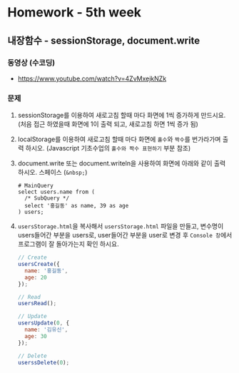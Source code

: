 # Homework - 5th week

## 내장함수 - sessionStorage, document.write
### 동영상 (수코딩)
* https://www.youtube.com/watch?v=4ZvMxejkNZk

### 문제
1. sessionStorage를 이용하여 새로고침 할때 마다 화면에 1씩 증가하게 만드시요. (처음 접근 하였을때 화면에 1이 출력 되고, 새로고침 하면 1씩 증가 됨)

2. localStorage를 이용하여 새로고침 할때 마다 화면에 `홀수`와 `짝수`를 번가라가며 출력 하시오. (Javascript 기초수업의 `홀수와 짝수 표현하기` 부분 참조)

3. document.write 또는 document.writeln을 사용하여 화면에 아래와 같이 출력 하시오. 스페이스 (`&nbsp;`)
    ```
    # MainQuery
    select users.name from (
      /* SubQuery */
      select '홍길동' as name, 39 as age
    ) users;
    ```

4. `usersStorage.html`을 복사해서 `usersStorage.html` 파일을 만들고,
   변수명이 users들어간 부분을 users로, user들어간 부분을 user로 변경 후 `Console 창`에서 프로그램이 잘 돌아가는지 확인 하시요.
    ```js
    // Create
    usersCreate({
      name: '홍길동',
      age: 20
    });

    // Read
    usersRead();

    // Update
    usersUpdate(0, {
      name: '김유신',
      age: 30
    });

    // Delete
    userssDelete(0);
    ```
